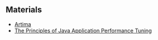 ## Materials
* [Artima](https://www.artima.com/insidejvm/ed2/jvm.html)
* [The Principles of Java Application Performance Tuning](https://dzone.com/articles/principles-java-application)